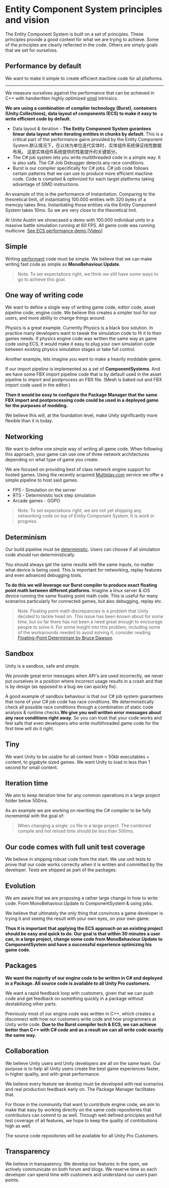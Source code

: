 # Entity Component System principles and vision

The Entity Component System is built on a set of principles. These principles provide a good context for what we are trying to achieve. Some of the principles are clearly reflected in the code. Others are simply goals that we set for ourselves.

## Performance by default

We want to make it simple to create efficient machine code for all platforms.
********
We measure ourselves against the performance that can be achieved in C++ with handwritten highly optimized [simd](https://en.wikipedia.org/wiki/SIMD) intrinsics.

**We are using a combination of compiler technology (Burst), **containers (Unity.Collections), data layout of components (ECS) to make it easy to write efficient code by default.****

* Data layout & iteration - **The Entity Component System gurantees linear data layout when iterating entities in chunks by default**. This is a critical part of the performance gains provided by the Entity Component System.默认情况下，在以块为单位迭代实体时，实体组件系统保证线性数据布局。 这是实体组件系统提供的性能提升的关键部分。
* The C# job system lets you write multithreaded code in a simple way. It is also safe. The C# Job Debugger detects any race conditions.
* Burst is our compiler specifically for C# jobs. C# job code follows certain patterns that we can use to produce more efficient machine code. Code is compiled & optimized for each target platforms taking advantage of SIMD instructions.

An example of this is the performance of Instantiation. Comparing to the theoretical limit, of instantiating 100.000 entities with 320 bytes of a memcpy takes 9ms. Instantiating those entities via the Entity Component System takes 10ms. So we are very close to the theoretical lmit.

At Unite Austin we showcased a demo with 100.000 individual units in a massive battle simulation running at 60 FPS. All game code was running multicore.
[See ECS performance demo [Video]](https://www.youtube.com/watch?v=0969LalB7vw)

## Simple

Writing [performant](https://en.wiktionary.org/wiki/performant) code must be simple. We believe that we can make writing fast code as simple as __MonoBehaviour.Update__. 

> Note: To set expectations right, we think we still have some ways to go to achieve this goal.

## One way of writing code

We want to define a single way of writing game code, editor code, asset pipeline code, engine code. We believe this creates a simpler tool for our users, and more ability to change things around.

Physics is a great example. Currently Physics is a black box solution. In practice many developers want to tweak the simulation code to fit it to their games needs. If physics engine code was written the same way as game code using ECS, it would make it easy to plug your own simulation code between existing physics simulation stages or take full control.

Another example, lets imagine you want to make a heavily moddable game.

If our import pipeline is implemented as a set of __ComponentSystems__. And we have some FBX import pipeline code that is by default used in the asset pipeline to import and postprocess an FBX file. (Mesh is baked out and FBX import code used in the editor.)

**Then it would be easy to configure the Package Manager that the same FBX import and postprocessing code could be used in a deployed game for the purposes of modding.**

We believe this will, at the foundation level, make Unity significantly more flexible than it is today.

## Networking

We want to define one simple way of writing all game code. When following this approach, your game can use one of three network architectures depending on what type of game you create.

We are focused on providing best of class network engine support for hosted games. Using the recently acquired [Multiplay.com](http://Multiplay.com) service we offer a simple pipeline to host said games.

* FPS - Simulation on the server
* RTS - Deterministic lock step simulation
* Arcade games - GGPO

> Note: To set expectations right, we are not yet shipping any networking code on top of Entity Component System. It is work in progress.

## Determinism

Our build pipeline must be [deterministic](https://en.wikipedia.org/wiki/Deterministic_algorithm). Users can choose if all simulation code should run deterministically.

You should always get the same results with the same inputs, no matter what device is being used. This is important for networking, replay features and even advanced debugging tools.

**To do this we will leverage our Burst compiler to produce exact floating point math between different platforms**. Imagine a linux server & iOS device running the same floating point math code. This is useful for many scenarios particularly for connected games, but also debugging, replay etc. 

> Note: Floating point math discrepancies is a problem that Unity decided to tackle head on. This issue has been known about for some time, but so far there has not been a need great enough to encourage people to solve it. For some insight into this problem, including some of the workarounds needed to avoid solving it, consider reading [Floating-Point Determinism by Bruce Dawson](https://randomascii.wordpress.com/2013/07/16/floating-point-determinism/).

## Sandbox

Unity is a sandbox, safe and simple.

We provide great error messages when API's are used incorrectly, we never put ourselves in a position where incorrect usage results in a crash and that is by design (as opposed to a bug we can quickly fix).

A good example of sandbox behaviour is that our C# job system guarantees that none of your C# job code has race conditions. We deterministically check all possible race conditions through a combination of static code analysis & runtime checks.**We give you well written error messages about any race conditions right away.** So you can trust that your code works and feel safe that even developers who write multithreaded game code for the first time will do it right.

## Tiny

We want Unity to be usable for all content from < 50kb executables + content, to gigabyte sized games. We want Unity to load in less than 1 second for small content.

## Iteration time

We aim to keep iteration time for any common operations in a large project folder below 500ms.

As an example we are working on rewriting the C# compiler to be fully incremental with the goal of:

> When changing a single .cs file in a large project. The combined compile and hot reload time should be less than 500ms.

## Our code comes with full unit test coverage

We believe in shipping robust code from the start. We use unit tests to prove that our code works correctly when it is written and committed by the developer. Tests are shipped as part of the packages.

## Evolution

We are aware that we are proposing a rather large change in how to write code. From MonoBehaviour.Update to ComponentSystem & using jobs.

We believe that ultimately the only thing that convinces a game developer is trying it and seeing the result with your own eyes, on your own game. 

**Thus it is important that applying the ECS approach on an existing project should be easy and quick to do. Our goal is that within 30 minutes a user can, in a large project, change some code from MonoBehaviour.Update to ComponentSystem and have a successful experience optimizing his game code.**

## Packages

**We want the majority of our engine code to be written in C# and deployed in a Package. All source code is available to all Unity Pro customers.**

We want a rapid feedback loop with customers, given that we can push code and get feedback on something quickly in a package without destabilizing other parts.

Previously most of our engine code was written in C++, which creates a disconnect with how our customers write code and how programmers at Unity write code. **Due to the Burst compiler tech & ECS, we can achieve better than C++ with C# code and as a result we can all write code exactly the same way.**

## Collaboration

We believe Unity users and Unity developers are all on the same team. Our purpose is to help all Unity users create the best game experiences faster, in higher quality, and with great performance. 

We believe every feature we develop must be developed with real scenarios and real production feedback early on. The Package Manager facilitates that.

For those in the community that want to contribute engine code, we aim to make that easy by working directly on the same code repositories that contributors can commit to as well. Through well defined principles and full test coverage of all features, we hope to keep the quality of contributions high as well. 

The source code repositories will be available for all Unity Pro Customers.

## Transparency

We believe in transparency. We develop our features in the open, we actively communicate on both forum and blogs. We reserve time so each developer can spend time with customers and understand our users pain points.

